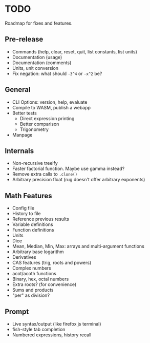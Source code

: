 # TODO

Roadmap for fixes and features.

## Pre-release
 - Commands (help, clear, reset, quit, list constants, list units)
 - Documentation (usage)
 - Documentation (comments)
 - Units, unit conversion
 - Fix negation: what should `-3^4` or `-x^2` be?

## General
 - CLI Options: version, help, evaluate
 - Compile to WASM, publish a webapp
 - Better tests
   - Direct expression printing
   - Better comparison
   - Trigonometry
 - Manpage


## Internals
 - Non-recursive treeify
 - Faster factorial function. Maybe use gamma instead?
 - Remove extra calls to `.clone()`
 - Arbitrary precision float (rug doesn't offer arbitrary exponents)


## Math Features
 - Config file
 - History to file
 - Reference previous results
 - Variable definitions
 - Function definitions
 - Units
 - Dice
 - Mean, Median, Min, Max: arrays and multi-argument functions
 - Arbitrary base logarithm
 - Derivatives
 - CAS features (trig, roots and powers)
 - Complex numbers
 - acot/acoth functions
 - Binary, hex, octal numbers
 - Extra roots? (for convenience)
 - Sums and products
 - "per" as division?


## Prompt
 - Live syntax/output (like firefox js terminal)
 - fish-style tab completion
 - Numbered expressions, history recall